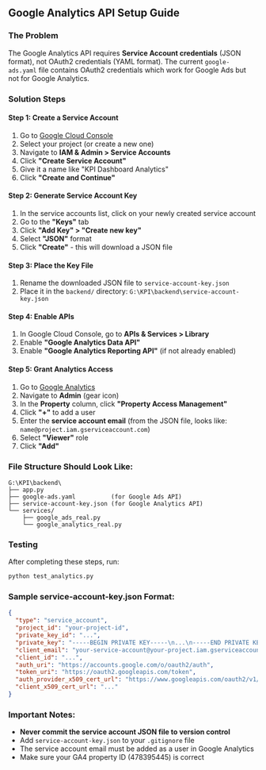 ## Google Analytics API Setup Guide

### The Problem
The Google Analytics API requires **Service Account credentials** (JSON format), not OAuth2 credentials (YAML format). The current `google-ads.yaml` file contains OAuth2 credentials which work for Google Ads but not for Google Analytics.

### Solution Steps

#### Step 1: Create a Service Account
1. Go to [Google Cloud Console](https://console.cloud.google.com/)
2. Select your project (or create a new one)
3. Navigate to **IAM & Admin > Service Accounts**
4. Click **"Create Service Account"**
5. Give it a name like "KPI Dashboard Analytics"
6. Click **"Create and Continue"**

#### Step 2: Generate Service Account Key
1. In the service accounts list, click on your newly created service account
2. Go to the **"Keys"** tab
3. Click **"Add Key" > "Create new key"**
4. Select **"JSON"** format
5. Click **"Create"** - this will download a JSON file

#### Step 3: Place the Key File
1. Rename the downloaded JSON file to `service-account-key.json`
2. Place it in the `backend/` directory: `G:\KPI\backend\service-account-key.json`

#### Step 4: Enable APIs
1. In Google Cloud Console, go to **APIs & Services > Library**
2. Enable **"Google Analytics Data API"**
3. Enable **"Google Analytics Reporting API"** (if not already enabled)

#### Step 5: Grant Analytics Access
1. Go to [Google Analytics](https://analytics.google.com/)
2. Navigate to **Admin** (gear icon)
3. In the **Property** column, click **"Property Access Management"**
4. Click **"+"** to add a user
5. Enter the **service account email** (from the JSON file, looks like: `name@project.iam.gserviceaccount.com`)
6. Select **"Viewer"** role
7. Click **"Add"**

### File Structure Should Look Like:
```
G:\KPI\backend\
├── app.py
├── google-ads.yaml          (for Google Ads API)
├── service-account-key.json (for Google Analytics API)
└── services/
    ├── google_ads_real.py
    └── google_analytics_real.py
```

### Testing
After completing these steps, run:
```bash
python test_analytics.py
```

### Sample service-account-key.json Format:
```json
{
  "type": "service_account",
  "project_id": "your-project-id",
  "private_key_id": "...",
  "private_key": "-----BEGIN PRIVATE KEY-----\n...\n-----END PRIVATE KEY-----\n",
  "client_email": "your-service-account@your-project.iam.gserviceaccount.com",
  "client_id": "...",
  "auth_uri": "https://accounts.google.com/o/oauth2/auth",
  "token_uri": "https://oauth2.googleapis.com/token",
  "auth_provider_x509_cert_url": "https://www.googleapis.com/oauth2/v1/certs",
  "client_x509_cert_url": "..."
}
```

### Important Notes:
- **Never commit the service account JSON file to version control**
- Add `service-account-key.json` to your `.gitignore` file
- The service account email must be added as a user in Google Analytics
- Make sure your GA4 property ID (478395445) is correct